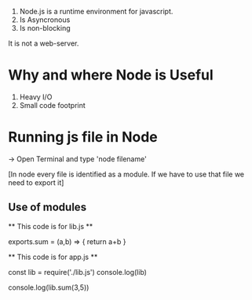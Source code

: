 1. Node.js is a runtime environment for javascript.
2. Is Asyncronous
3. Is non-blocking


It is not a web-server.


# Why and where Node is Useful
1. Heavy I/O
2. Small code footprint

# Running js file in Node

-> Open Terminal and type 'node filename'

[In node every file is identified as a module. If we have to use that file we need to export it]

## Use of modules

** This code is for lib.js **

exports.sum = (a,b) => {
    return a+b
}


** This code is for app.js **

const lib = require('./lib.js')
console.log(lib)

console.log(lib.sum(3,5))